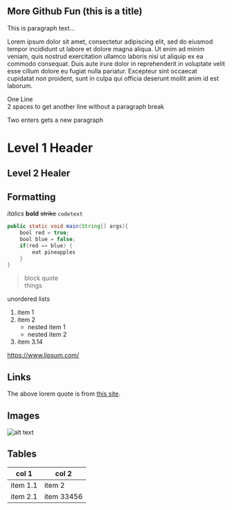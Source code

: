More Github Fun (this is a title)
---------------------------------
This is paragraph text...

Lorem ipsum dolor sit amet, consectetur adipiscing elit, sed do eiusmod tempor incididunt ut labore et dolore magna aliqua. Ut enim ad minim veniam, quis nostrud exercitation ullamco laboris nisi ut aliquip ex ea commodo consequat. Duis aute irure dolor in reprehenderit in voluptate velit esse cillum dolore eu fugiat nulla pariatur. Excepteur sint occaecat cupidatat non proident, sunt in culpa qui officia deserunt mollit anim id est laborum.

One Line  
2 spaces to get another line without a paragraph break

Two enters gets a new paragraph
# Level 1 Header
## Level 2 Healer

## Formatting
*italics*
**bold**
~~strike~~
`codetext`
```java
public static void main(String[] args){
    bool red = true;
    bool blue = false;
    if(red == blue) {
        eat pineapples
    }
}
```

>block quote  
>things

unordered lists
1. item 1
1. item 2
    * nested item 1
    * nested item 2
1. item 3.14

https://www.lipsum.com/

## Links
The above lorem quote is from [this site](https://www.lipsum.com/).

## Images
![alt text](https://cdn.discordapp.com/attachments/493963581382066176/635664753846517760/image0.jpg)

## Tables
|col 1|col 2|
|-----|-----|
|item 1.1|item 2|
|item 2.1|item 33456|

